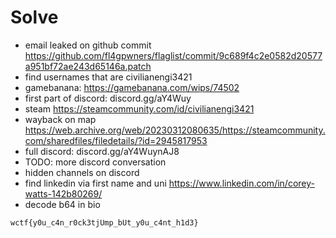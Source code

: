 # Solve

- email leaked on github commit https://github.com/fl4gpwners/flaglist/commit/9c689f4c2e0582d20577a951bf72ae243d65146a.patch
- find usernames that are civilianengi3421
- gamebanana: https://gamebanana.com/wips/74502
- first part of discord: discord.gg/aY4Wuy
- steam https://steamcommunity.com/id/civilianengi3421
- wayback on map https://web.archive.org/web/20230312080635/https://steamcommunity.com/sharedfiles/filedetails/?id=2945817953
- full discord: discord.gg/aY4WuynAJ8
- TODO: more discord conversation
- hidden channels on discord
- find linkedin via first name and uni https://www.linkedin.com/in/corey-watts-142b80269/
- decode b64 in bio

`wctf{y0u_c4n_r0ck3tjUmp_bUt_y0u_c4nt_h1d3}`